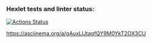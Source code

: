 ### Hexlet tests and linter status:
[![Actions Status](https://github.com/ShashkovArtem/frontend-project-44/workflows/hexlet-check/badge.svg)](https://github.com/ShashkovArtem/frontend-project-44/actions)

https://asciinema.org/a/gAuxLlJtagfQY9M0YkT2OX3CU

